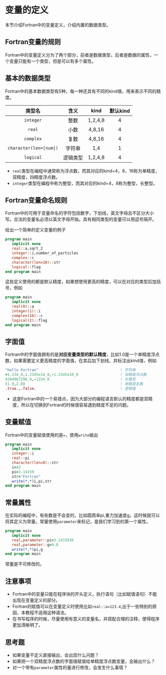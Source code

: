 # 变量的定义
本节介绍Fortran中的变量定义，介绍内置的数据类型。

## Fortran变量的规则

Fortran中的变量定义分为了两个部分，前者是数据类型，后者是数据的属性，一个变量只能有一个类型，但是可以有多个属性。

## 基本的数据类型

Fortran中的基本数据类型有5种，每一种还具有不同的kind值，用来表示不同的精度。

| 类型名                 | 含义     | kind    | 默认kind |
| :-:                    | :-:      | :-:     | :-:      |
| `integer`              | 整数     | 1,2,4,8 | 4        |
| `real`                 | 小数     | 4,8,16  | 4        |
| `complex`              | 复数     | 4,8,16  | 4        |
| `character(len=[num])` | 字符串   | 1,4     | 1        |
| `logical`              | 逻辑类型 | 1,2,4,8 | 4        |

- `real`类型在编程中通常称为浮点数，而其对应的kind=4，8，16称为单精度，双精度，四精度浮点数。
- `integer`类型在编程中称为整型，而其对应的kind=4，8称为整型，长整型。

## Fortran变量命名规则

Fortran中的可用于变量命名的字符包括数字，下划线，英文字母且不区分大小写。合法的变量名必须以英文字母开始。具有相同类型的变量可以用逗号隔开。

给出一个简单的定义变量的例子
``` fortran
program main
   implicit none
   real::a,sqrt_2
   integer::i,number_of_particles
   complex::c
   character(len=10)::str
   logical::flag
end program main
```

这些定义使用的都是默认精度，如果想使用更高的精度，可以在对应的类型后加括号，例如
``` fortran
program main
   implicit none
   real(8)::a
   integer(1)::i
   complex(16)::c
   logical(2)::flag
end program main
```
## 字面值

Fortran中的字面值拥有的是**对应变量类型的默认精度**，比如1.0是一个单精度浮点数，如果需要定义更高精度的字面值，在其后加下划线，并标注出kind值，例如

``` fortran
"hello Fortran"                                     ! 字符串
+1.234_8,1.2345e10_8,-1.2345e10_8                   ! 双精度浮点数
4294967296_8,-1234_8                                ! 长整型
(1.0,2.0)                                           ! 单精度复数
.true.,.false.                                      ! 逻辑值
```
- 这是Fortran中的一个易错点，因为大部分的编程语言默认的精度都是双精度，所以在切换到Fortran的时候很容易遇到精度不足的问题。

## 变量赋值

Fortran中的变量赋值使用的是`=`，使用`write`输出
``` fortran
program main
   implicit none
   integer::i
   real::pi
   character(len=8)::str
   i=42
   pi=3.14159
   str="Fortran"
   write(*,*)i,pi,str
end program main
```
## 常量属性

在实际的编程中，有些数是不会变的，比如圆周率pi,重力加速度g，这时候就可以将其定义为常量。常量使用`parameter`来标记，是我们学习到的第一个属性。

``` fortran
program main
   implicit none
   real,parameter::pi=3.1415936
   real,parameter::g=9.8
   write(*,*)pi,g
end program main
```
常量是不可修改的。

## 注意事项

- Fortran中的变量只能在程序块的开头定义，执行语句（比如赋值语句）不能出现在变量定义的部分。
- Fortran的赋值可以在变量定义时使用比如`real::a=123.4`,出于一些特别的原因，本教程不适用这种语法。
- 在书写程序的时候，尽量使用有意义的变量名，并搭配合理的注释，使得程序更加清晰明了。

## 思考题
- 如果变量不定义直接输出，会出现什么问题？
- 如果把一个双精度浮点数的字面值赋值给单精度浮点数变量，会输出什么？
- 对一个带有`parameter`属性的量进行修改，会发生什么事情？
